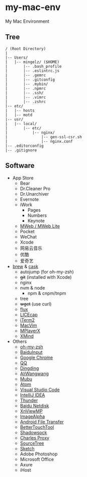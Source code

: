 # my-mac-env

My Mac Environment

## Tree

```
/ (Root Directory)
|
|-- Users/
|   |-- mingelz/ ($HOME)
|       |-- .bash_profile
|       |-- .eslintrc.js
|       |-- .gemrc
|       |-- .gitconfig
|       |-- .mybin/
|       |-- .npmrc
|       |-- .ssh/
|       |-- .vimrc
|       |-- .zshrc
|-- etc/
|   |-- hosts
|   |-- motd
|-- usr/
|   |-- local/
|       |-- etc/
|           |-- nginx/
|               |-- gen-ssl-csr.sh
|               |-- nginx.conf
|-- .editorconfig
|-- .gitignore
```

## Software

+ App Store
    + Bear
    + Dr.Cleaner Pro
    + Dr.Unarchiver
    + Evernote
    + iWork
        + Pages
        + Numbers
        + Keynote
    + [MWeb / MWeb Lite](http://www.mweb.im/)
    + Pocket
    + WeChat
    + Xcode
    + 网易云音乐
    + 优酷
    + 爱奇艺
+ [brew](http://brew.sh/) & [cask](http://caskroom.io/)
    + autojump (for oh-my-zsh)
    + ~~git~~ (installed with Xcode)
    + nginx
    + nvm & node
        + npm & cnpm/tnpm
    + tree
    + ~~wget~~ (use curl)
    + [flux](https://justgetflux.com/)
    + [LICEcap](http://www.cockos.com/licecap/)
    + [iTerm2](https://www.iterm2.com/)
    + [MacVim](https://github.com/macvim-dev/macvim)
    + [MPlayerX](http://mplayerx.org/)
    + [XMind](http://www.xmind.net/)
+ Others
    + [oh-my-zsh](https://github.com/robbyrussell/oh-my-zsh)
    + [BaiduInput](http://srf.baidu.com/input/mac.html)
    + [Google Chrome](https://www.google.com/chrome/)
    + [QQ](http://im.qq.com/macqq/)
    + [Dingding](http://www.dingtalk.com/)
    + [AliWangwang](http://wangwang.taobao.com/)
    + [Mubu](https://mubu.com)
    + [Atom](https://atom.io)
    + [Visual Studio Code](https://code.visualstudio.com/)
    + [IntelliJ IDEA](http://www.jetbrains.com/idea/)
    + [Thunder](http://mac.xunlei.com/)
    + [Baidu Netdisk](http://pan.baidu.com/)
    + [XnViewMP](http://www.xnview.com/en/xnviewmp/)
    + [ImageAlpha](http://pngmini.com/)
    + [Android File Transfer](https://www.android.com/filetransfer/)
    + [BetterTouchTool](http://bettertouchtool.net/)
    + [Shadowsock](https://shadowsocks.org/)
    + [Charles Proxy](http://www.charlesproxy.com/)
    + [SourceTree](https://www.sourcetreeapp.com/)
    + [Sketch](https://www.sketchapp.com/)
    + Adobe Photoshop
    + Microsoft Office
    + Axure
    + iHost
